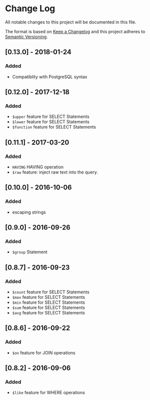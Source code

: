 # Change Log
All notable changes to this project will be documented in this file.


The format is based on [Keep a Changelog](http://keepachangelog.com/) 
and this project adheres to [Semantic Versioning](http://semver.org/).


## [0.13.0] - 2018-01-24
### Added
- Compatiblity with PostgreSQL syntax


## [0.12.0] - 2017-12-18
### Added
 - ``$upper`` feature for SELECT Statements
 - ``$lower`` feature for SELECT Statements
 - ``$function`` feature for SELECT Statements

## [0.11.1] - 2017-03-20
### Added
 - ``HAVING`` HAVING operation 
 - ``$raw`` feature: inject raw text into the query.

## [0.10.0] - 2016-10-06
### Added
 - escaping strings

## [0.9.0] - 2016-09-26
### Added
 - ``$group`` Statement

## [0.8.7] - 2016-09-23
### Added
 - ``$count`` feature for SELECT Statements
 - ``$max`` feature for SELECT Statements
 - ``$min`` feature for SELECT Statements
 - ``$sum`` feature for SELECT Statements
 - ``$avg`` feature for SELECT Statements

## [0.8.6] - 2016-09-22
### Added
 - ``$on`` feature for JOIN operations

## [0.8.2] - 2016-09-06
### Added
 - ``$like`` feature for WHERE operations